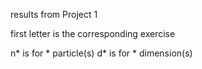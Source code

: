 results from Project 1

first letter is the corresponding exercise

n* is for * particle(s) 
d* is for * dimension(s) 
